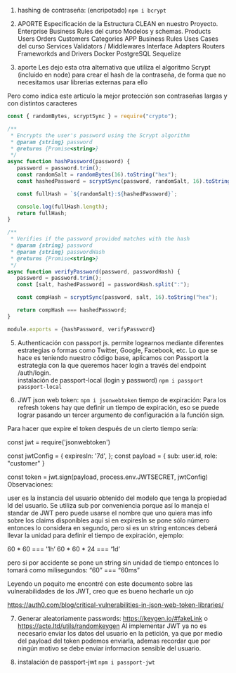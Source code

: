 1. hashing de contraseña: (encripotado) `npm i bcrypt`
2. APORTE
   Especificación de la Estructura CLEAN en nuestro Proyecto.
Enterprise Business Rules del curso
Modelos y schemas.
Products
Users
Orders
Customers
Categories
APP Business Rules Uses Cases del curso
Services
Validators / Middlewares
Interface Adapters
Routers
Frameworkds and Drivers
Docker
PostgreSQL
Sequelize

3. aporte
   Les dejo esta otra alternativa que utiliza el algoritmo Scrypt (incluido en node) para crear el hash de la contraseña, de forma que no necesitamos usar librerias externas para ello

Pero como indica este articulo la mejor protección son contraseñas largas y con distintos caracteres

```js
const { randomBytes, scryptSync } = require("crypto");

/**
 * Encrypts the user's password using the Scrypt algorithm
 * @param {string} password 
 * @returns {Promise<string>}
 */
async function hashPassword(password) {
   password = password.trim();
   const randomSalt = randomBytes(16).toString("hex");
   const hashedPassword = scryptSync(password, randomSalt, 16).toString("hex");

   const fullHash = `${randomSalt}:${hashedPassword}`;

   console.log(fullHash.length);
   return fullHash;
}

/**
 * Verifies if the password provided matches with the hash
 * @param {string} password
 * @param {string} passwordHash
 * @returns {Promise<string>}
 */
async function verifyPassword(password, passwordHash) {
   password = password.trim();
   const [salt, hashedPassword] = passwordHash.split(":");

   const compHash = scryptSync(password, salt, 16).toString("hex");

   return compHash === hashedPassword;
}

module.exports = {hashPassword, verifyPassword}

```

5. Authenticación con passport js. permite logearnos mediante diferentes estrategias o formas como Twitter, Google, Facebook, etc. Lo que se hace es teniendo nuestro código base, aplicamos con Passport la estrategia con la que queremos hacer login a través del endpoint /auth/login.  
   instalación de passport-local (login y password) `npm i passport passport-local`

6. JWT json web token: `npm i jsonwebtoken`
   tiempo de expiración:
   Para los refresh tokens hay que definir un tiempo de expiración, eso se puede lograr pasando un tercer argumento de configuración a la función sign.

Para hacer que expire el token después de un cierto tiempo sería:


const jwt = require('jsonwebtoken')

const jwtConfig = {
  expiresIn: '7d',
};
const payload = {
  sub: user.id,
  role: "customer"
}

const token = jwt.sign(payload, process.env.JWTSECRET, jwtConfig)
Observaciones:

user es la instancia del usuario obtenido del modelo que tenga la propiedad Id del usuario.
Se utiliza sub por conveniencia porque así lo maneja el standar de JWT pero puede usarse el nombre que uno quiera mas info sobre los claims disponibles aquí
si en expiresIn se pone sólo número entonces lo considera en segundo, pero si es un string entonces deberá llevar la unidad para definir el tiempo de expiración, ejemplo:

60 * 60 === '1h’ 60 * 60 * 24 === ‘1d’

pero si por accidente se pone un string sin unidad de tiempo entonces lo tomará como milisegundos: “60” === “60ms”



Leyendo un poquito me encontré con este documento sobre las vulnerabilidades de los JWT, creo que es bueno hecharle un ojo

https://auth0.com/blog/critical-vulnerabilities-in-json-web-token-libraries/
 

7. Generar aleatoriamente passwords: https://keygen.io/#fakeLink o https://acte.ltd/utils/randomkeygen
Al implementar JWT ya no es necesario enviar los datos del usuario en la petición, ya que por medio del payload del token podemos enviarla, ademas recordar que por ningún motivo se debe enviar informacion sensible del usuario.

8. instalación de passport-jwt `npm i passport-jwt`
